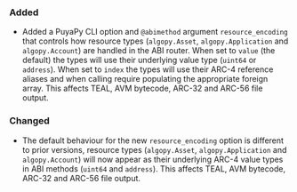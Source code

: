 <!--
A new scriv changelog fragment.

Uncomment the section that is right (remove the HTML comment wrapper).
For top level release notes, leave all the headers commented out.
-->

<!--
### Removed

- A bullet item for the Removed category.

-->

### Added

- Added a PuyaPy CLI option and `@abimethod` argument `resource_encoding` that controls how
  resource types (`algopy.Asset`, `algopy.Application` and `algopy.Account`) are handled in the
  ABI router.
  When set to `value` (the default) the types will use their underlying value type (`uint64` or `address`).
  When set to `index` the types will use their ARC-4 reference aliases and when calling
  require populating the appropriate foreign array.
  This affects TEAL, AVM bytecode, ARC-32 and ARC-56 file output.

### Changed

- The default behaviour for the new `resource_encoding` option is different to prior versions, resource
  types (`algopy.Asset`, `algopy.Application` and `algopy.Account`) will now appear as their underlying
  ARC-4 value types in ABI methods (`uint64` and `address`).
  This affects TEAL, AVM bytecode, ARC-32 and ARC-56 file output.

<!--
### Deprecated

- A bullet item for the Deprecated category.

-->
<!--
### Fixed

- A bullet item for the Fixed category.

-->
<!--
### Security

- A bullet item for the Security category.

-->
